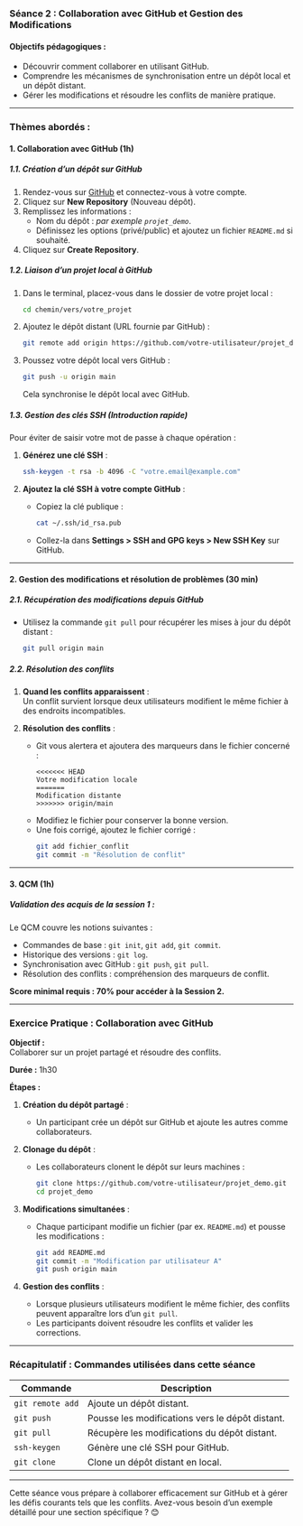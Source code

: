 ### **Séance 2 : Collaboration avec GitHub et Gestion des Modifications**  

#### **Objectifs pédagogiques :**  
- Découvrir comment collaborer en utilisant GitHub.  
- Comprendre les mécanismes de synchronisation entre un dépôt local et un dépôt distant.  
- Gérer les modifications et résoudre les conflits de manière pratique.

---

### **Thèmes abordés :**

#### **1. Collaboration avec GitHub (1h)**  

##### **1.1. Création d’un dépôt sur GitHub**  
1. Rendez-vous sur [GitHub](https://github.com) et connectez-vous à votre compte.  
2. Cliquez sur **New Repository** (Nouveau dépôt).  
3. Remplissez les informations :  
   - Nom du dépôt : *par exemple `projet_demo`*.  
   - Définissez les options (privé/public) et ajoutez un fichier `README.md` si souhaité.  
4. Cliquez sur **Create Repository**.  

##### **1.2. Liaison d’un projet local à GitHub**  
1. Dans le terminal, placez-vous dans le dossier de votre projet local :  
   ```bash
   cd chemin/vers/votre_projet
   ```  

2. Ajoutez le dépôt distant (URL fournie par GitHub) :  
   ```bash
   git remote add origin https://github.com/votre-utilisateur/projet_demo.git
   ```  

3. Poussez votre dépôt local vers GitHub :  
   ```bash
   git push -u origin main
   ```  
   Cela synchronise le dépôt local avec GitHub.  

##### **1.3. Gestion des clés SSH (Introduction rapide)**  
Pour éviter de saisir votre mot de passe à chaque opération :  
1. **Générez une clé SSH** :  
   ```bash
   ssh-keygen -t rsa -b 4096 -C "votre.email@example.com"
   ```  

2. **Ajoutez la clé SSH à votre compte GitHub** :  
   - Copiez la clé publique :  
     ```bash
     cat ~/.ssh/id_rsa.pub
     ```  
   - Collez-la dans **Settings > SSH and GPG keys > New SSH Key** sur GitHub.

---

#### **2. Gestion des modifications et résolution de problèmes (30 min)**  

##### **2.1. Récupération des modifications depuis GitHub**  
- Utilisez la commande `git pull` pour récupérer les mises à jour du dépôt distant :  
  ```bash
  git pull origin main
  ```  

##### **2.2. Résolution des conflits**  
1. **Quand les conflits apparaissent** :  
   Un conflit survient lorsque deux utilisateurs modifient le même fichier à des endroits incompatibles.  

2. **Résolution des conflits** :  
   - Git vous alertera et ajoutera des marqueurs dans le fichier concerné :  
     ```text
     <<<<<<< HEAD
     Votre modification locale
     =======
     Modification distante
     >>>>>>> origin/main
     ```  
   - Modifiez le fichier pour conserver la bonne version.  
   - Une fois corrigé, ajoutez le fichier corrigé :  
     ```bash
     git add fichier_conflit
     git commit -m "Résolution de conflit"
     ```  

---

#### **3. QCM (1h)**  

##### **Validation des acquis de la session 1 :**  
Le QCM couvre les notions suivantes :  
- Commandes de base : `git init`, `git add`, `git commit`.  
- Historique des versions : `git log`.  
- Synchronisation avec GitHub : `git push`, `git pull`.  
- Résolution des conflits : compréhension des marqueurs de conflit.  

**Score minimal requis : 70% pour accéder à la Session 2.**

---

### **Exercice Pratique : Collaboration avec GitHub**  

**Objectif :**  
Collaborer sur un projet partagé et résoudre des conflits.  

**Durée :** 1h30  

**Étapes :**  
1. **Création du dépôt partagé** :  
   - Un participant crée un dépôt sur GitHub et ajoute les autres comme collaborateurs.  

2. **Clonage du dépôt** :  
   - Les collaborateurs clonent le dépôt sur leurs machines :  
     ```bash
     git clone https://github.com/votre-utilisateur/projet_demo.git
     cd projet_demo
     ```  

3. **Modifications simultanées** :  
   - Chaque participant modifie un fichier (par ex. `README.md`) et pousse les modifications :  
     ```bash
     git add README.md
     git commit -m "Modification par utilisateur A"
     git push origin main
     ```  

4. **Gestion des conflits** :  
   - Lorsque plusieurs utilisateurs modifient le même fichier, des conflits peuvent apparaître lors d’un `git pull`.  
   - Les participants doivent résoudre les conflits et valider les corrections.  

---

### **Récapitulatif : Commandes utilisées dans cette séance**  

| Commande            | Description                                 |  
|---------------------|---------------------------------------------|  
| `git remote add`    | Ajoute un dépôt distant.                   |  
| `git push`          | Pousse les modifications vers le dépôt distant. |  
| `git pull`          | Récupère les modifications du dépôt distant. |  
| `ssh-keygen`        | Génère une clé SSH pour GitHub.            |  
| `git clone`         | Clone un dépôt distant en local.           |  

---

Cette séance vous prépare à collaborer efficacement sur GitHub et à gérer les défis courants tels que les conflits. Avez-vous besoin d’un exemple détaillé pour une section spécifique ? 😊